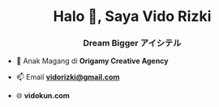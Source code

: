 <h1 align="center">Halo 👋, Saya Vido Rizki</h1>
<h3 align="center">Dream Bigger アイシテル</h3>

- 🔭 Anak Magang di **Origamy Creative Agency**

- 📫 Email **vidorizki@gmail.com**

- 🌐 **vidokun.com**

